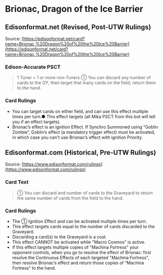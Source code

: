# Brionac, Dragon of the Ice Barrier

## Edisonformat.net (Revised, Post-UTW Rulings)

Source: [https://edisonformat.net/card?name=Brionac,%20Dragon%20of%20the%20Ice%20Barrier](https://edisonformat.net/card?name=Brionac,%20Dragon%20of%20the%20Ice%20Barrier)

### Edison-Accurate PSCT

> 1 Tuner + 1 or more non-Tuners
> ① You can discard any number of cards to the GY, then target that many cards on the field; return them to the hand.

### Card Rulings

*   You can target cards on either field, and can use this effect multiple times per turn.● This effect targets (all Mika PSCT from this bot will tell you if an effect targets).
*   Brionac’s effect is an ignition Effect. If Synchro Summoned using “Goblin Zombie”, Goblin’s effect (a mandatory trigger effect) must be activated, in which case you can't use Brionac’s effect with ignition Priority.


## Edisonformat.com (Historical, Pre-UTW Rulings)

Source: [https://www.edisonformat.com/rulings](https://www.edisonformat.com/rulings)

### Card Text

> ① You can discard and number of cards to the Graveyard to return the same number of cards from the field to the hand.

### Card Rulings

*   The ① Ignition Effect and can be activated multiple times per turn.
*   This effect targets cards equal to the number of cards discarded to the Graveyard.
*   Discarding a card(s) to the Graveyard is a cost.
*   This effect CANNOT be activated while "Macro Cosmos" is active.
*   If this effect targets multiple copies of "Machina Fortress" your opponent controls, when you go to resolve the effect of Brionac: first resolve the Continuous Effects of each targeted "Machina Fortress", then resolve Brionac’s effect and return those copies of “Machina Fortress” to the hand.


